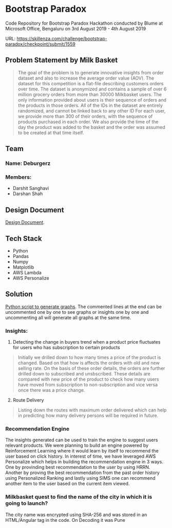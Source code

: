 # Bootstrap Paradox
Code Repository for Bootstrap Paradox Hackathon conducted by Blume at Microsoft Office, Bengaluru on 3rd August 2019 - 4th August 2019

URL:
https://skillenza.com/challenge/bootstrap-paradox/checkpoint/submit/1559

## Problem Statement by Milk Basket

> The goal of the problem is to generate innovative insights from order dataset and also to increase the average order value (AOV). The dataset for this competition is a flat-file describing customers orders over time. The dataset is anonymized and contains a sample of over 6 million grocery orders from more than 30000 Milkbasket users. The only information provided about users is their sequence of orders and the products in those orders. All of the IDs in the dataset are entirely randomized, and cannot be linked back to any other ID For each user, we provide more than 300 of their orders, with the sequence of products purchased in each order. We also provide the time of the day the product was added to the basket and the order was assumed to be created at that time itself.

## Team
### Name: Deburgerz
### Members:
- Darshit Sanghavi
- Darshan Shah

## Design Document

[Design Document](https://github.com/darshitsanghavi/bootstrapparadox/blob/master/DesignDocumentDeburgerz.pdf).

## Tech Stack
- Python
- Pandas
- Numpy
- Matplotlib
- AWS Lambda
- AWS Personalize

## Solution
[Python script to generate graphs](milkbsk_data_explore.py). 
The commented lines at the end can be uncommented one by one to see graphs or insights one by one and uncommenting all will generate all graphs at the same time.

### Insights:
1. Detecting the change in buyers trend when a product price fluctuates for users who has subscription to certain products
> Initially we drilled down to how many times a price of the product is changed. Based on that how is affects the orders with old and new selling rate. On the basis of these order details, the orders are further drilled down to subscribed and unsbscribed. These details are compared with new price of the product to check how many users have moved from subscription to non-subscription and vice versa once there was a price change.

2. Route Delivery
> Listing down the routes with maximum order delivered which can help in predicting how many delivery persons will be required in future.

### Recommendation Engine
The insights generated can be used to train the engine to suggest users relevant products. We were planning to build an engine powered by Reinforcement Learning where it would learn by itself to recommend the user based on click history.
In interest of time, we have leveraged AWS Personalize which helps in building the recommendation engine in 3 ways. One by provinding best recommendation to the user by using HRRN. Another by proving the best recommendation from the past order history using Personalized Ranking and lastly using SIMS one can recommend another item to the user based on the current item viewed. 

### Milkbasket quest to find the name of the city in which it is going to launch?

The city name was encrypted using SHA-256 and was stored in an HTML/Angular tag in the code. On Decoding it was Pune
